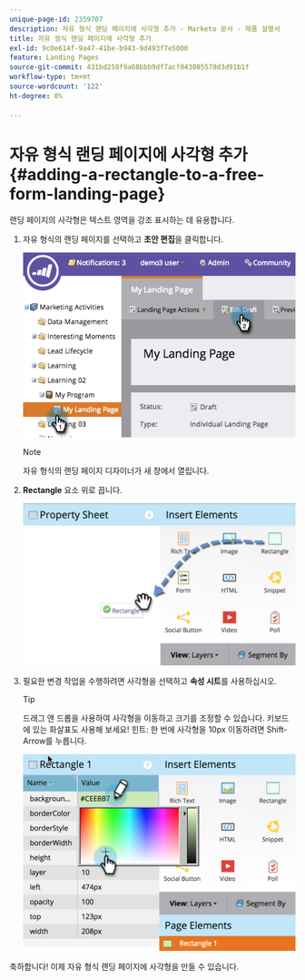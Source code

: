 ```yaml
---
unique-page-id: 2359707
description: 자유 형식 랜딩 페이지에 사각형 추가 - Marketo 문서 - 제품 설명서
title: 자유 형식 랜딩 페이지에 사각형 추가
exl-id: 9c0e614f-9a47-41be-b943-9d493f7e5000
feature: Landing Pages
source-git-commit: 431bd258f9a68bbb9df7acf043085578d3d91b1f
workflow-type: tm+mt
source-wordcount: '122'
ht-degree: 0%

---
```


# 자유 형식 랜딩 페이지에 사각형 추가 {#adding-a-rectangle-to-a-free-form-landing-page}

랜딩 페이지의 사각형은 텍스트 영역을 강조 표시하는 데 유용합니다.

1. 자유 형식의 랜딩 페이지를 선택하고 **초안 편집**&#x200B;을 클릭합니다.

   ![](assets/image2014-9-16-14-3a50-3a51.png)

   >[!NOTE]
   >
   >자유 형식의 랜딩 페이지 디자이너가 새 창에서 열립니다.

1. **Rectangle** 요소 위로 끕니다.

   ![](assets/image2015-5-21-14-3a48-3a45.png)

1. 필요한 변경 작업을 수행하려면 사각형을 선택하고 **속성 시트**&#x200B;를 사용하십시오.

   >[!TIP]
   >
   >드래그 앤 드롭을 사용하여 사각형을 이동하고 크기를 조정할 수 있습니다. 키보드에 있는 화살표도 사용해 보세요! 힌트: 한 번에 사각형을 10px 이동하려면 Shift-Arrow를 누릅니다.

   ![](assets/image2015-5-21-14-3a50-3a24.png)

축하합니다! 이제 자유 형식 랜딩 페이지에 사각형을 만들 수 있습니다.
